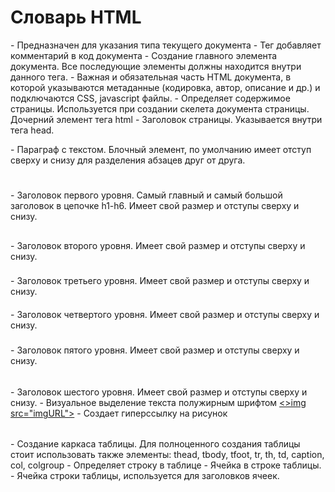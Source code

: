 # Словарь HTML
<!DOCTYPE> - Предназначен для указания типа текущего документа 
<!-- --> - Тег добавляет комментарий в код документа
<html></html> - Создание главного элемента документа. Все последующие элементы должны находится внутри данного тега.
<head></head> - Важная и обязательная часть HTML документа, в которой указываются метаданные (кодировка, автор, описание и др.) и подключаются CSS, javascript файлы.
<body></body> - Определяет содержимое страницы. Используется при создании скелета документа страницы. Дочерний элемент тега html
<title></title> - Заголовок страницы. Указывается внутри тега head.
<p></p> - Параграф с текстом. Блочный элемент, по умолчанию имеет отступ сверху и снизу для разделения абзацев друг от друга.
<h1></h1> - Заголовок первого уровня. Самый главный и самый большой заголовок в цепочке h1-h6. Имеет свой размер и отступы сверху и снизу.
<h2></h2> - Заголовок второго уровня. Имеет свой размер и отступы сверху и снизу.
<h3></h3> - Заголовок третьего уровня. Имеет свой размер и отступы сверху и снизу.
<h4></h4> - Заголовок четвертого уровня. Имеет свой размер и отступы сверху и снизу.
<h5></h5> - Заголовок пятого уровня. Имеет свой размер и отступы сверху и снизу.
<h6></h6> -  Заголовок шестого уровня. Имеет свой размер и отступы сверху и снизу.
<b></b> - Визуальное выделение текста полужирным шрифтом
<a href="URL"><>img src="imgURL"></a> - Создает гиперссылку на рисунок
<table></table> - Создание каркаса таблицы. Для полноценного создания таблицы стоит использовать также элементы: thead, tbody, tfoot, tr, th, td, caption, col, colgroup
<tr></tr> - Определяет строку в таблице 
<td></td> - Ячейка в строке таблицы.
<th></th> - Ячейка строки таблицы, используется для заголовков ячеек.

